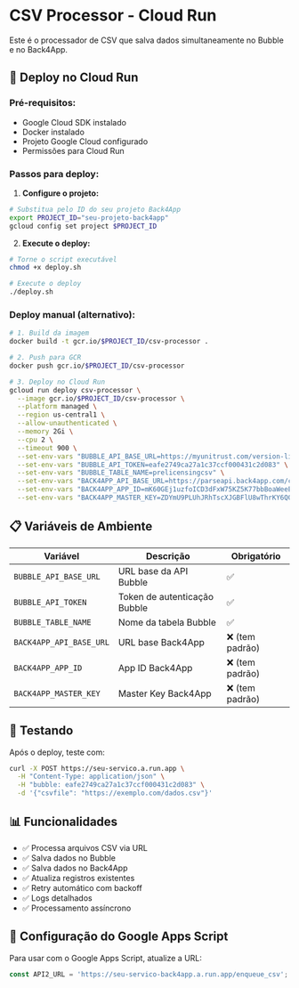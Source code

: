 # CSV Processor - Cloud Run

Este é o processador de CSV que salva dados simultaneamente no Bubble e no Back4App.

## 🚀 Deploy no Cloud Run

### Pré-requisitos:
- Google Cloud SDK instalado
- Docker instalado
- Projeto Google Cloud configurado
- Permissões para Cloud Run

### Passos para deploy:

1. **Configure o projeto:**
```bash
# Substitua pelo ID do seu projeto Back4App
export PROJECT_ID="seu-projeto-back4app"
gcloud config set project $PROJECT_ID
```

2. **Execute o deploy:**
```bash
# Torne o script executável
chmod +x deploy.sh

# Execute o deploy
./deploy.sh
```

### Deploy manual (alternativo):

```bash
# 1. Build da imagem
docker build -t gcr.io/$PROJECT_ID/csv-processor .

# 2. Push para GCR
docker push gcr.io/$PROJECT_ID/csv-processor

# 3. Deploy no Cloud Run
gcloud run deploy csv-processor \
  --image gcr.io/$PROJECT_ID/csv-processor \
  --platform managed \
  --region us-central1 \
  --allow-unauthenticated \
  --memory 2Gi \
  --cpu 2 \
  --timeout 900 \
  --set-env-vars "BUBBLE_API_BASE_URL=https://myunitrust.com/version-live/api/1.1/obj" \
  --set-env-vars "BUBBLE_API_TOKEN=eafe2749ca27a1c37ccf000431c2d083" \
  --set-env-vars "BUBBLE_TABLE_NAME=prelicensingcsv" \
  --set-env-vars "BACK4APP_API_BASE_URL=https://parseapi.back4app.com/classes" \
  --set-env-vars "BACK4APP_APP_ID=mK60GEj1uzfoICD3dFxW75KZ5K77bbBoaWeeENeK" \
  --set-env-vars "BACK4APP_MASTER_KEY=ZDYmU9PLUhJRhTscXJGBFlU8wThrKY6Q0alTtZu2"
```

## 📋 Variáveis de Ambiente

| Variável | Descrição | Obrigatório |
|----------|-----------|-------------|
| `BUBBLE_API_BASE_URL` | URL base da API Bubble | ✅ |
| `BUBBLE_API_TOKEN` | Token de autenticação Bubble | ✅ |
| `BUBBLE_TABLE_NAME` | Nome da tabela Bubble | ✅ |
| `BACK4APP_API_BASE_URL` | URL base Back4App | ❌ (tem padrão) |
| `BACK4APP_APP_ID` | App ID Back4App | ❌ (tem padrão) |
| `BACK4APP_MASTER_KEY` | Master Key Back4App | ❌ (tem padrão) |

## 🧪 Testando

Após o deploy, teste com:

```bash
curl -X POST https://seu-servico.a.run.app \
  -H "Content-Type: application/json" \
  -H "bubble: eafe2749ca27a1c37ccf000431c2d083" \
  -d '{"csvfile": "https://exemplo.com/dados.csv"}'
```

## 📊 Funcionalidades

- ✅ Processa arquivos CSV via URL
- ✅ Salva dados no Bubble
- ✅ Salva dados no Back4App
- ✅ Atualiza registros existentes
- ✅ Retry automático com backoff
- ✅ Logs detalhados
- ✅ Processamento assíncrono

## 🔧 Configuração do Google Apps Script

Para usar com o Google Apps Script, atualize a URL:

```javascript
const API2_URL = 'https://seu-servico-back4app.a.run.app/enqueue_csv';
```
